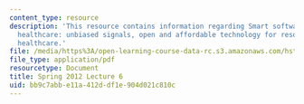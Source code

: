 ```yaml
---
content_type: resource
description: 'This resource contains information regarding Smart software design for
  healthcare: unbiased signals, open and affordable technology for resource-constrained
  healthcare.'
file: /media/https%3A/open-learning-course-data-rc.s3.amazonaws.com/hst-s14-health-information-systems-to-improve-quality-of-care-in-resource-poor-settings-spring-2012/bb9c7abbe11a412ddf1e904d021c810c_MITHST_S14S12_lec11_1206.pdf
file_type: application/pdf
resourcetype: Document
title: Spring 2012 Lecture 6
uid: bb9c7abb-e11a-412d-df1e-904d021c810c
---
```

